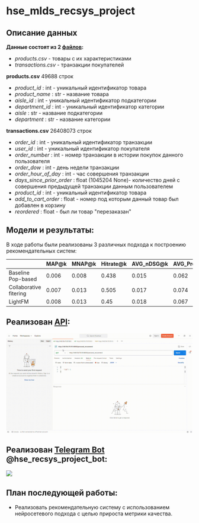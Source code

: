 # hse_mlds_recsys_project

## Описание данных

**Данные состоят из 2 [файлов](https://drive.google.com/drive/folders/1Z8uIxxGSSsER22x4Uh546jXuE8NUIUNz?usp=sharing):**
* *products.csv*  - товары с их характеристиками
* *transactions.csv*  - транзакции покупателей

**products.csv** 49688 строк
* *product_id* : int - уникальный идентификатор товара
* *product_name* : str - название товара
* *aisle_id* : int - уникальный идентификатор подкатегории
* *department_id* : int - уникальный идентификатор категории
* *aisle* : str - название подкатегории
* *department* : str - название категории

**transactions.csv** 26408073 строк
* *order_id* : int - уникальный идентификатор транзакции
* *user_id* : int - уникальный идентификатор покупателя
* *order_number* : int - номер транзакции в истории покупок данного пользователя
* *order_dow* : int - день недели транзакции
* *order_hour_of_day* : int - час совершения транзакции
* *days_since_prior_order* : float (1045204 None)- количество дней с совершения предыдущей транзакции данным пользователем
* *product_id* : int - уникальный идентификатор товара
* *add_to_cart_order* : float - номер под которым данный товар был добавлен в корзину
* *reordered* : float - был ли товар "перезаказан"


## Модели и результаты:

В ходе работы были реализованы 3 различных подхода к построению рекомендательных систем:

|  | MAP@k | MNAP@k | Hitrate@k | AVG_nDSG@k|  AVG_Precision@k | 
| --- | --- | --- | --- | --- |--- |
| Baseline Pop-based | 0.006 | 0.008 | 0.438 | 0.015 | 0.062 |
| Collaborative fitering | 0.007 | 0.013 | 0.505 | 0.017 | 0.074 |
| LightFM | 0.008 | 0.013 | 0.45 | 0.018 | 0.067 |


## Реализован [API](http://149.154.70.151:8000/docs):
![](https://github.com/poskryobik/hse_mlds_recsys_project/blob/main/app/API.gif)

## Реализован [Telegram Bot](https://t.me/hse_recsys_project_bot) @hse_recsys_project_bot:
![](https://github.com/poskryobik/hse_mlds_recsys_project/blob/main/bot/bot.gif)

## План последующей работы:

* Реализовать рекомендательную систему с использованием нейросетевого подхода с целью прироста метрики качества.
